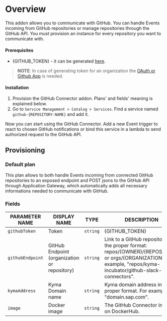 # Overview


This addon allows you to communicate with GitHub. You can handle Events incoming from GitHub repositories or manage repositories through the GitHub API. You must provision an instance for every repository you want to communicate with.
#### Prerequisites

- {GITHUB_TOKEN} - it can be generated [here](https://github.com/settings/tokens/new).
> **NOTE**: In case of generating token for an organization the [OAuth or Github App](https://developer.github.com/apps/) is needed.


#### Installation

1. Provision the GitHub Connector addon. Plans' and fields' meaning is explained below.
2. Go to `Service Management > Catalog > Services`. Find a service named `github-{REPOSITORY-NAME}` and add it.

Now you can start using the GitHub Connector. Add a new Event trigger to react to chosen GitHub notifications or bind this service in a lambda to send authorized request to the GitHub API.

## Provisioning

### Default plan

This plan allows to both handle Events incoming from connected GitHub repositories to an exposed endpoint and POST jsons to the GitHub API through Application Gateway, which automatically adds all necessary informations needed to communicate with GitHub.

### Fields

| PARAMETER NAME | DISPLAY NAME | TYPE | DESCRIPTION | REQUIRED |
| -------------- | ------------ | ---- | ----------- | :------: |
| `githubToken` | Token | `string` | {GITHUB_TOKEN} | yes |
| `githubEndpoint` | GitHub Endpoint (organization or repository) | `string` | Link to a GitHub repository in the proper format: repos/{OWNER}/{REPOSITORY} or orgs/{ORGANIZATION}. For example, "repos/kyma-incubator/github-slack-connectors". | yes |
| `kymaAddress` | Kyma Domain name | `string` | Kyma domain address in the proper format. For example, "domain.sap.com". | yes |
| `image` | Docker image | `string` | The GitHub Connector image on DockerHub. | no |